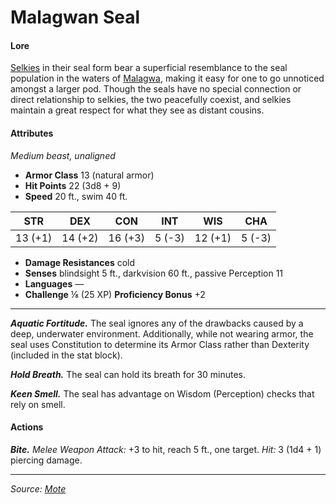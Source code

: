 # Malagwan Seal

#### Lore

[Selkies](https://github.com/mpanighetti/dnd5e-mote/blob/main/species/selkie) in their seal form bear a superficial resemblance to the seal population in the waters of [Malagwa](https://github.com/mpanighetti/dnd5e-mote/blob/main/mote/esterfell/malagwa), making it easy for one to go unnoticed amongst a larger pod. Though the seals have no special connection or direct relationship to selkies, the two peacefully coexist, and selkies maintain a great respect for what they see as distant cousins.

#### Attributes

_Medium beast, unaligned_

- **Armor Class** 13 (natural armor)
- **Hit Points** 22 (3d8 + 9)
- **Speed** 20 ft., swim 40 ft.

|  STR  |  DEX  |  CON  | INT  |  WIS  | CHA  |
|:-----:|:-----:|:-----:|:----:|:-----:|:----:|
|13 (+1)|14 (+2)|16 (+3)|5 (-3)|12 (+1)|5 (-3)|

- **Damage Resistances** cold
- **Senses** blindsight 5 ft., darkvision 60 ft., passive Perception 11
- **Languages** —
- **Challenge** ⅛ (25 XP) **Proficiency Bonus** +2
___
_**Aquatic Fortitude.**_ The seal ignores any of the drawbacks caused by a deep, underwater environment. Additionally, while not wearing armor, the seal uses Constitution to determine its Armor Class rather than Dexterity (included in the stat block).

_**Hold Breath.**_ The seal can hold its breath for 30 minutes.

_**Keen Smell.**_ The seal has advantage on Wisdom (Perception) checks that rely on smell.

#### Actions

_**Bite.**_ _Melee Weapon Attack:_ +3 to hit, reach 5 ft., one target. _Hit:_ 3 (1d4 + 1) piercing damage.

---

_Source: [Mote](https://github.com/mpanighetti/dnd5e-mote)_

